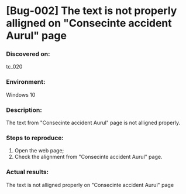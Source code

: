 # **[Bug-002] The text is not properly alligned on "Consecinte accident Aurul" page**

### **Discovered on:**

tc_020

### **Environment:**

Windows 10

### **Description:**

The text from "Consecinte accident Aurul" page is not alligned properly.

### **Steps to reproduce:**

1.  Open the web page;
2.  Check the alignment from "Consecinte accident Aurul" page.

### **Actual results:**

The text is not alligned properly on "Consecinte accident Aurul" page

